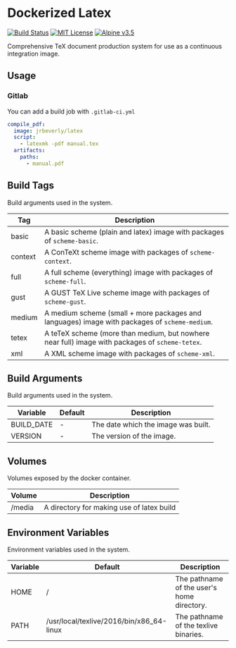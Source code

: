 # Dockerized Latex
[![Build Status](https://gitlab.com/jrbeverly-docker/docker-latex/badges/master/build.svg)](https://gitlab.com/jrbeverly-docker/docker-latex/commits/master) [![MIT License](https://img.shields.io/badge/license-MIT-blue.svg?maxAge=2592000)](https://gitlab.com/jrbeverly-docker/docker-latex/blob/master/LICENSE) [![Alpine v3.5](https://img.shields.io/badge/alpine-3.5-green.svg?maxAge=2592000)](https://alpinelinux.org/posts/Alpine-3.5.0-released.html)

Comprehensive TeX document production system for use as a continuous integration image.

## Usage

### Gitlab
You can add a build job with `.gitlab-ci.yml`

```yaml
compile_pdf:
  image: jrbeverly/latex
  script:
    - latexmk -pdf manual.tex
  artifacts:
    paths:
      - manual.pdf
```

## Build Tags

Build arguments used in the system.

| Tag | Description |
| --- | ----------- |
| basic | A basic scheme (plain and latex) image with packages of `scheme-basic`. |
| context | A ConTeXt scheme image with packages of `scheme-context`. |
| full | A full scheme (everything) image with packages of `scheme-full`. |
| gust | A GUST TeX Live scheme image with packages of `scheme-gust`. |
| medium | A medium scheme (small + more packages and languages) image with packages of `scheme-medium`. |
| tetex | A teTeX scheme (more than medium, but nowhere near full) image with packages of `scheme-tetex`. |
| xml | A XML scheme image with packages of `scheme-xml`. |

## Build Arguments

Build arguments used in the system.

| Variable | Default | Description |
| -------- | ------- | ----------- |
| BUILD_DATE | - | The date which the image was built. |
| VERSION | - | The version of the image. |

## Volumes

Volumes exposed by the docker container.

| Volume | Description |
| --------------------------| ------------- |
| /media | A directory for making use of latex build |

## Environment Variables

Environment variables used in the system.

| Variable | Default | Description |
| -------- | ------- | ----------- |
| HOME | / | The pathname of the user's home directory. |
| PATH | /usr/local/texlive/2016/bin/x86_64-linux | The pathname of the texlive binaries. |